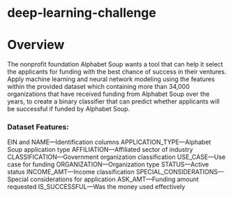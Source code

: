 # deep-learning-challenge

# Overview

The nonprofit foundation Alphabet Soup wants a tool that can help it select the applicants for funding with the best chance of success in their ventures. Apply machine learning and neural network modeling using the features within the provided dataset which containing more than 34,000 organizations that have received funding from Alphabet Soup over the years, to create a binary classifier that can predict whether applicants will be successful if funded by Alphabet Soup.

### Dataset Features:

EIN and NAME—Identification columns
APPLICATION_TYPE—Alphabet Soup application type
AFFILIATION—Affiliated sector of industry
CLASSIFICATION—Government organization classification
USE_CASE—Use case for funding
ORGANIZATION—Organization type
STATUS—Active status
INCOME_AMT—Income classification
SPECIAL_CONSIDERATIONS—Special considerations for application
ASK_AMT—Funding amount requested
IS_SUCCESSFUL—Was the money used effectively
